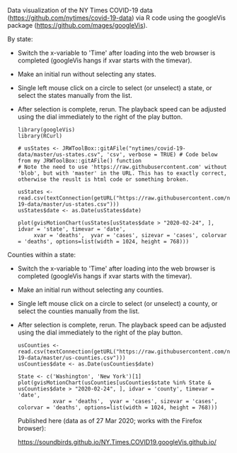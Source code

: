 
Data visualization of the NY Times COVID-19 data (https://github.com/nytimes/covid-19-data) via R code using the googleVis package (https://github.com/mages/googleVis).
   
By state:
    
- Switch the x-variable to 'Time' after loading into the web browser is completed (googleVis hangs if xvar starts with the timevar).
- Make an initial run without selecting any states.
- Single left mouse click on a circle to select (or unselect) a state, or select the states manually from the list.
- After selection is complete, rerun.  The playback speed can be adjusted using the dial immediately to the right of the play button. 


      library(googleVis)
      library(RCurl)

      # usStates <- JRWToolBox::gitAFile("nytimes/covid-19-data/master/us-states.csv", 'csv', verbose = TRUE) # Code below from my JRWToolBox::gitAFile() function
      # Note the need to use 'https://raw.githubusercontent.com' without 'blob', but with 'master' in the URL. This has to exactly correct, otherwise the reuslt is html code or something broken.
      
      usStates <- read.csv(textConnection(getURL("https://raw.githubusercontent.com/nytimes/covid-19-data/master/us-states.csv")))
      usStates$date <- as.Date(usStates$date)

      plot(gvisMotionChart(usStates[usStates$date > "2020-02-24", ], idvar = 'state', timevar = 'date', 
           xvar = 'deaths',  yvar = 'cases', sizevar = 'cases', colorvar = 'deaths', options=list(width = 1024, height = 768)))



Counties within a state:

 - Switch the x-variable to 'Time' after loading into the web browser is completed (googleVis hangs if xvar starts with the timevar).
- Make an initial run without selecting any counties.
- Single left mouse click on a circle to select (or unselect) a county, or select the counties manually from the list.
- After selection is complete, rerun. The playback speed can be adjusted using the dial immediately to the right of the play button.
    
     
      usCounties <- read.csv(textConnection(getURL("https://raw.githubusercontent.com/nytimes/covid-19-data/master/us-counties.csv")))
      usCounties$date <- as.Date(usCounties$date)
    
      State <- c('Washington', 'New York')[1]
      plot(gvisMotionChart(usCounties[usCounties$state %in% State & usCounties$date > "2020-02-24", ], idvar = 'county', timevar = 'date', 
                 xvar = 'deaths',  yvar = 'cases', sizevar = 'cases', colorvar = 'deaths', options=list(width = 1024, height = 768)))
                 
  
     Published here (data as of 27 Mar 2020; works with the Firefox browser):
     
     https://soundbirds.github.io/NY.Times.COVID19.googleVis.github.io/ 
     
     
 
     
     
